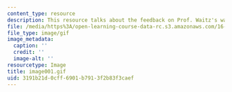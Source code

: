 ```yaml
---
content_type: resource
description: This resource talks about the feedback on Prof. Waitz's way of teaching.
file: /media/https%3A/open-learning-course-data-rc.s3.amazonaws.com/16-01-unified-engineering-i-ii-iii-iv-fall-2005-spring-2006/3191b21d0cff6901b7913f2b83f3caef_image001.gif
file_type: image/gif
image_metadata:
  caption: ''
  credit: ''
  image-alt: ''
resourcetype: Image
title: image001.gif
uid: 3191b21d-0cff-6901-b791-3f2b83f3caef
---
```


